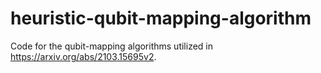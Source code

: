 # heuristic-qubit-mapping-algorithm
Code for the qubit-mapping algorithms utilized in https://arxiv.org/abs/2103.15695v2.
